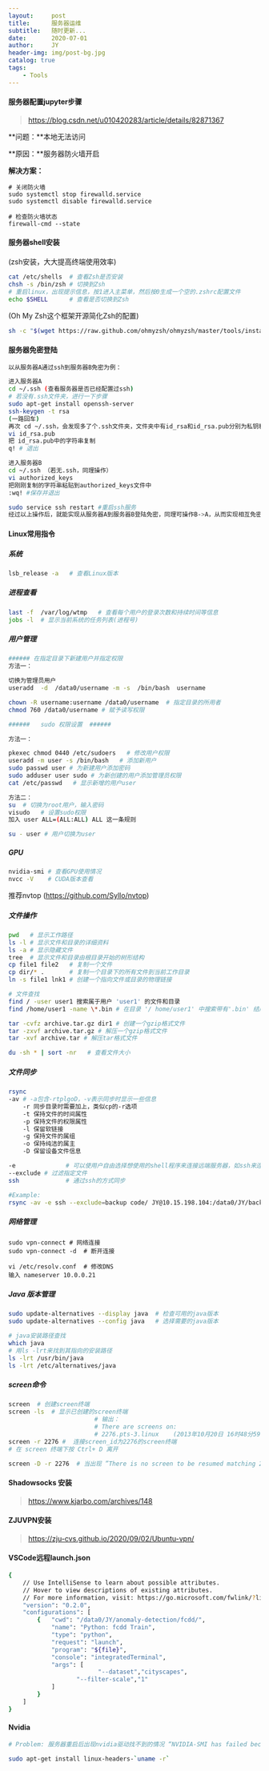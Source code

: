```yaml
---
layout:     post
title:      服务器运维
subtitle:   随时更新...
date:       2020-07-01
author:     JY
header-img: img/post-bg.jpg
catalog: true
tags:
    - Tools
---
```




#### 服务器配置jupyter步骤

> https://blog.csdn.net/u010420283/article/details/82871367

**问题：**本地无法访问

**原因：**服务器防火墙开启

**解决方案：**

```
# 关闭防火墙
sudo systemctl stop firewalld.service
sudo systemctl disable firewalld.service 

# 检查防火墙状态
firewall-cmd --state
```





#### 服务器shell安装

(zsh安装，大大提高终端使用效率)

```bash
cat /etc/shells  # 查看Zsh是否安装
chsh -s /bin/zsh # 切换到Zsh
# 重启linux，出现提示信息，按1进入主菜单，然后按0生成一个空的.zshrc配置文件
echo $SHELL	     # 查看是否切换到Zsh
```



(Oh My Zsh这个框架开源简化Zsh的配置)

```bash
sh -c "$(wget https://raw.github.com/ohmyzsh/ohmyzsh/master/tools/install.sh -O -)"  # 安装
```



#### 服务器免密登陆

```bash
以从服务器A通过ssh到服务器B免密为例：

进入服务器A
cd ~/.ssh (查看服务器是否已经配置过ssh)
# 若没有.ssh文件夹，进行一下步骤
sudo apt-get install openssh-server
ssh-keygen -t rsa
(一路回车)
再次 cd ~/.ssh，会发现多了个.ssh文件夹，文件夹中有id_rsa和id_rsa.pub分别为私钥和公钥文件
vi id_rsa.pub
把 id_rsa.pub中的字符串复制
q! # 退出

进入服务器B
cd ~/.ssh （若无.ssh，同理操作）
vi authorized_keys
把刚刚复制的字符串粘贴到authorized_keys文件中
:wq! #保存并退出

sudo service ssh restart #重启ssh服务
经过以上操作后，就能实现从服务器A到服务器B登陆免密，同理可操作B->A，从而实现相互免密
```



#### Linux常用指令

##### 系统

```bash
lsb_release -a   # 查看Linux版本
```



##### 进程查看

```bash
last -f  /var/log/wtmp   # 查看每个用户的登录次数和持续时间等信息
jobs -l  # 显示当前系统的任务列表(进程号)
```



##### 用户管理

```bash
###### 在指定目录下新建用户并指定权限
方法一：

切换为管理员用户
useradd  -d  /data0/username -m -s  /bin/bash  username

chown -R username:username /data0/username  # 指定目录的所用者
chmod 760 /data0/username # 赋予读写权限
```



```bash
######   sudo 权限设置  ######

方法一：

pkexec chmod 0440 /etc/sudoers   # 修改用户权限
useradd -m user -s /bin/bash   # 添加新用户
sudo passwd user # 为新建用户添加密码
sudo adduser user sudo # 为新创建的用户添加管理员权限
cat /etc/passwd   # 显示新增的用户user

方法二：
su  # 切换为root用户，输入密码
visudo   # 设置sudo权限
加入 user ALL=(ALL:ALL) ALL 这一条规则

su - user # 用户切换为user
```



##### GPU

```bash
nvidia-smi # 查看GPU使用情况
nvcc -V    # CUDA版本查看
```

推荐nvtop (https://github.com/Syllo/nvtop)



##### 文件操作

```bash
pwd   # 显示工作路径 
ls -l # 显示文件和目录的详细资料 
ls -a # 显示隐藏文件 
tree  # 显示文件和目录由根目录开始的树形结构
cp file1 file2   # 复制一个文件 
cp dir/* .       # 复制一个目录下的所有文件到当前工作目录 
ln -s file1 lnk1 # 创建一个指向文件或目录的物理链接

# 文件查找
find / -user user1 搜索属于用户 'user1' 的文件和目录 
find /home/user1 -name \*.bin # 在目录 '/ home/user1' 中搜索带有'.bin' 结尾的文件 

tar -cvfz archive.tar.gz dir1 # 创建一个gzip格式文件
tar -zxvf archive.tar.gz # 解压一个gzip格式文件 
tar -xvf archive.tar # 解压tar格式文件

du -sh * | sort -nr   # 查看文件大小

```



##### 文件同步

```bash
rsync 
-av # -a包含-rtplgoD，-v表示同步时显示一些信息
    -r 同步目录时需要加上，类似cp的-r选项
    -t 保持文件的时间属性
    -p 保持文件的权限属性    
    -l 保留软链接
    -g 保持文件的属组
    -o 保持纯洁的属主
    -D 保留设备文件信息

-e 				# 可以使用户自由选择想使用的shell程序来连接远端服务器，如ssh来连接
--exclude # 过滤指定文件
ssh 			# 通过ssh的方式同步

#Example:
rsync -av -e ssh --exclude=backup code/ JY@10.15.198.104:/data0/JY/backup/  # 从本地同步到远程
```





##### 网络管理

```
sudo vpn-connect # 网络连接
sudo vpn-connect -d  # 断开连接

vi /etc/resolv.conf  # 修改DNS
输入 nameserver 10.0.0.21  
```



##### Java 版本管理

```bash
sudo update-alternatives --display java  # 检查可用的java版本
sudo update-alternatives --config java   # 选择需要的java版本

# java安装路径查找
which java
# 用ls -lrt来找到其指向的安装路径
ls -lrt /usr/bin/java
ls -lrt /etc/alternatives/java
```



##### screen命令

```bash
screen  # 创建screen终端    
screen -ls  # 显示已创建的screen终端
						# 输出：
						# There are screens on:
						# 2276.pts-3.linux    (2013年10月20日 16时48分59秒)    (Detached)
screen -r 2276 #  连接screen_id为2276的screen终端
# 在 screen 终端下按 Ctrl+ D 离开

screen -D -r 2276  # 当出现 ”There is no screen to be resumed matching 2276.” 的问题时
```



#### Shadowsocks 安装

> https://www.kjarbo.com/archives/148



#### ZJUVPN安装

>https://zju-cvs.github.io/2020/09/02/Ubuntu-vpn/



#### VSCode远程launch.json

```bash
{
    // Use IntelliSense to learn about possible attributes.
    // Hover to view descriptions of existing attributes.
    // For more information, visit: https://go.microsoft.com/fwlink/?linkid=830387
    "version": "0.2.0",
    "configurations": [
        {   "cwd": "/data0/JY/anomaly-detection/fcdd/",
            "name": "Python: fcdd Train",
            "type": "python",
            "request": "launch",
            "program": "${file}",
            "console": "integratedTerminal",
            "args": [
            			 "--dataset","cityscapes",
                   "--filter-scale","1"
            ]
        }
    ]
}
```





#### Nvidia

```bash
# Problem: 服务器重启后出现nvidia驱动找不到的情况 “NVIDIA-SMI has failed because it couldn't communicate with the NVIDIA driver. Make sure that the latest NVIDIA driver is installed and running.”

sudo apt-get install linux-headers-`uname -r`
```

